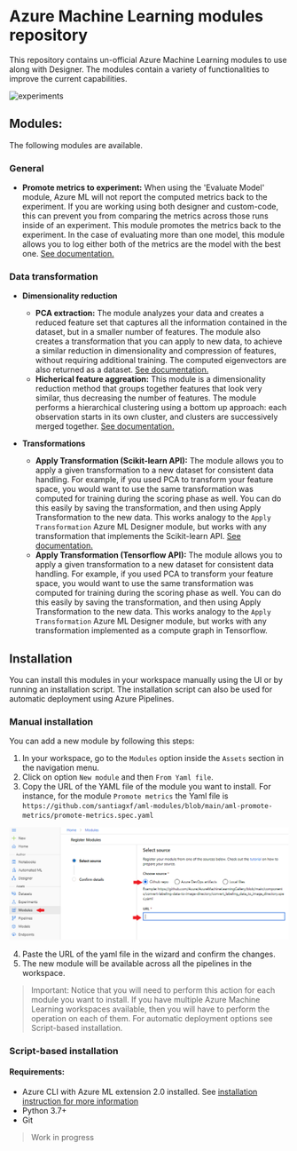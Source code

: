 # Azure Machine Learning modules repository

This repository contains un-official Azure Machine Learning modules to use along with Designer. The modules contain a variety of functionalities to improve the current capabilities.

![experiments](assets/promote-metrics-exp.png)

## Modules:
The following modules are available.

### General

- **Promote metrics to experiment:** When using the 'Evaluate Model' module, Azure ML will not report the computed metrics back to the experiment. If you are working using both designer and custom-code, this can prevent you from comparing the metrics across those runs inside of an experiment. This module promotes the metrics back to the experiment. In the case of evaluating more than one model, this module allows you to log either both of the metrics are the model with the best one. [See documentation.](docs/promote-metrics.MD)

### Data transformation

- **Dimensionality reduction**
    - **PCA extraction:** The module analyzes your data and creates a reduced feature set that captures all the information contained in the dataset, but in a smaller number of features. The module also creates a transformation that you can apply to new data, to achieve a similar reduction in dimensionality and compression of features, without requiring additional training. The computed eigenvectors are also returned as a dataset. [See documentation.](docs/extract-pca.MD)
    - **Hicherical feature aggreation:** This module is a dimensionality reduction method that groups together features that look very similar, thus decreasing the number of features. The module performs a hierarchical clustering using a bottom up approach: each observation starts in its own cluster, and clusters are successively merged together. [See documentation.](docs/feature-agglomeration.MD)

 - **Transformations**
    - **Apply Transformation (Scikit-learn API):** The module allows you to apply a given transformation to a new dataset for consistent data handling. For example, if you used PCA to transform your feature space, you would want to use the same transformation was computed for training during the scoring phase as well. You can do this easily by saving the transformation, and then using Apply Transformation to the new data. This works analogy to the `Apply Transformation` Azure ML Designer module, but works with any transformation that implements the Scikit-learn API. [See documentation.](docs/apply-transformation.MD)
    - **Apply Transformation (Tensorflow API):** The module allows you to apply a given transformation to a new dataset for consistent data handling. For example, if you used PCA to transform your feature space, you would want to use the same transformation was computed for training during the scoring phase as well. You can do this easily by saving the transformation, and then using Apply Transformation to the new data. This works analogy to the `Apply Transformation` Azure ML Designer module, but works with any transformation implemented as a compute graph in Tensorflow.

## Installation
You can install this modules in your workspace manually using the UI or by running an installation script. The installation script can also be used for automatic deployment using Azure Pipelines.

### Manual installation
You can add a new module by following this steps:
 1. In your workspace, go to the `Modules` option inside the `Assets` section in the navigation menu.
 2. Click on option `New module` and then `From Yaml file`.
 3. Copy the URL of the YAML file of the module you want to install. For instance, for the module `Promote metrics` the Yaml file is `https://github.com/santiagxf/aml-modules/blob/main/aml-promote-metrics/promote-metrics.spec.yaml`

!['Manual installation'](docs/assets/add-modules.png)

 4. Paste the URL of the yaml file in the wizard and confirm the changes.
 5. The new module will be available across all the pipelines in the workspace.

> Important: Notice that you will need to perform this action for each module you want to install. If you have multiple Azure Machine Learning workspaces available, then you will have to perform the operation on each of them. For automatic deployment options see Script-based installation.

### Script-based installation

#### Requirements:
 - Azure CLI with Azure ML extension 2.0 installed. See [installation instruction for more information](https://docs.microsoft.com/en-us/azure/machine-learning/reference-azure-machine-learning-cli)
 - Python 3.7+
 - Git

> Work in progress
